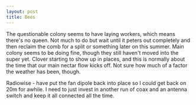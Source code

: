 ```yaml
---
layout: post
title: Bees
---
```

The questionable colony seems to have laying workers, which means there's no queen. Not much to do but wait until it peters out completely and then reclaim the comb for a split or something later on this summer. Main colony seems to be doing fine, though they still haven't moved into the super yet. Clover starting to show up in places, and this is normally about the time that our main nectar flow kicks off. Not sure how much of a factor the weather has been, though.

Radiowise - have put the fan dipole back into place so I could get back on 20m for awhile. I need to just invest in another run of coax and an antenna switch and keep it all connected all the time. 
